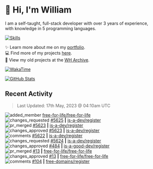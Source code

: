 # 👋 Hi, I'm William
I am a self-taught, full-stack developer with over 3 years of experience, with knowledge in 5 programming languages.

[![Skills](https://skillicons.dev/icons?i=css,cloudflare,discord,bots,docker,express,firebase,git,github,githubactions,html,js,linux,md,mongodb,netlify,nodejs,py,tailwind,ts,vercel,vscode,wordpress,workers)](https://wdh.gg/dev)

✨️ Learn more about me on my [portfolio](https://wdh.gg/dev).
<br>
💻 Find more of my projects [here](https://wdh.gg/github-org).
<br>
📁 View my old projects at the [WH Archive](https://wdh.gg/github-archive).

[![WakaTime](https://wakatime.com/badge/user/817e29c1-e1ac-4adc-936b-37bfa447c165.svg?style=for-the-badge)](https://wdh.gg/wakatime)

[![GitHub Stats](https://github-readme-stats.vercel.app/api?username=williamdavidharrison&theme=algolia&show_icons=true&border_radius=8&count_private=true&include_all_commits=true)](https://wdh.gg/github)

## Recent Activity
<!--RECENT_ACTIVITY:last_update-->
> Last Updated: 17th May, 2023 @ 04:10am UTC
<!--RECENT_ACTIVITY:last_update_end-->

<!--RECENT_ACTIVITY:start-->
![added_member](https://cdn.jsdelivr.net/gh/Readme-Workflows/Readme-Icons@main/icons/octicons/People.svg) [free-for-life/free-for-life](https://github.com/free-for-life/free-for-life)<br>
![changes_requested](https://cdn.jsdelivr.net/gh/Readme-Workflows/Readme-Icons@main/icons/octicons/RequestedChanges.svg) [#5625](https://github.com/is-a-dev/register/pull/5625#pullrequestreview-1429607860) **|** [is-a-dev/register](https://github.com/is-a-dev/register)<br>
![pr_merged](https://cdn.jsdelivr.net/gh/Readme-Workflows/Readme-Icons@main/icons/octicons/PullRequestMerged.svg) [#5623](https://github.com/is-a-dev/register/pull/5623) **|** [is-a-dev/register](https://github.com/is-a-dev/register)<br>
![changes_approved](https://cdn.jsdelivr.net/gh/Readme-Workflows/Readme-Icons@main/icons/octicons/ApprovedChanges.svg) [#5623](https://github.com/is-a-dev/register/pull/5623#pullrequestreview-1429606859) **|** [is-a-dev/register](https://github.com/is-a-dev/register)<br>
![comments](https://cdn.jsdelivr.net/gh/Readme-Workflows/Readme-Icons@main/icons/octicons/Comment.svg) [#5622](https://github.com/is-a-dev/register/pull/5622#issuecomment-1550511811) **|** [is-a-dev/register](https://github.com/is-a-dev/register)<br>
![changes_requested](https://cdn.jsdelivr.net/gh/Readme-Workflows/Readme-Icons@main/icons/octicons/RequestedChanges.svg) [#5624](https://github.com/is-a-dev/register/pull/5624#pullrequestreview-1429568701) **|** [is-a-dev/register](https://github.com/is-a-dev/register)<br>
![changes_approved](https://cdn.jsdelivr.net/gh/Readme-Workflows/Readme-Icons@main/icons/octicons/ApprovedChanges.svg) [#484](https://github.com/is-a-good-dev/register/pull/484#pullrequestreview-1429567605) **|** [is-a-good-dev/register](https://github.com/is-a-good-dev/register)<br>
![pr_merged](https://cdn.jsdelivr.net/gh/Readme-Workflows/Readme-Icons@main/icons/octicons/PullRequestMerged.svg) [#13](https://github.com/free-for-life/free-for-life/pull/13) **|** [free-for-life/free-for-life](https://github.com/free-for-life/free-for-life)<br>
![changes_approved](https://cdn.jsdelivr.net/gh/Readme-Workflows/Readme-Icons@main/icons/octicons/ApprovedChanges.svg) [#13](https://github.com/free-for-life/free-for-life/pull/13#pullrequestreview-1429561559) **|** [free-for-life/free-for-life](https://github.com/free-for-life/free-for-life)<br>
![comments](https://cdn.jsdelivr.net/gh/Readme-Workflows/Readme-Icons@main/icons/octicons/Comment.svg) [#104](https://github.com/free-domains/register/pull/104#issuecomment-1550463577) **|** [free-domains/register](https://github.com/free-domains/register)<br>
<!--RECENT_ACTIVITY:end-->
